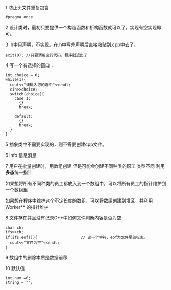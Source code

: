 1  防止头文件重复包含
```
#pragma once
```
2  设计类时，最初只要提供一个构造函数和析构函数就可以了，实现有空实现即可。

3 .h中只声明，不实现。在.h中写完声明后直接粘贴到.cpp中去了。

```
exit(0); //只要调用这行代码，程序就退出了  
```
4 写一个有选择的窗口：
```
int choice = 0;
while(1){
  cout<<"请输入您的选中"<<endl;
  cin>>choice;
  switch(choice){
    case 1:
      {}
      break;
      ...
    default:
      {}
      break;
  }
}
```
5 抽象类中不需要实现的，则不需要创建cpp文件。

6 info 信息消息

7 用户在批量创建时，用数组创建 但是可能会创建不同种类的职工 类型不同 利用**多态**统一指针

如果想将所有不同种类的员工都放入到一个数组中，可以将所有员工的指针维护到一个数组里

如果想在程序中维护这个不定长度的数组，可以将数组创建到堆区，并利用Worker** 的指针维护

8 文件存在并且没有记录C++中如何文件判断内容是否为空
```
char ch;
ifs>>ch;
if(ifs.eof()){                   // 读一个字符，eof为文件尾部标志。
  cout<<"文件为空"<<endl;
}
```
9 数组中的删除本质是数据前移

10 默认值
```
int num =0;
string = "";
```













